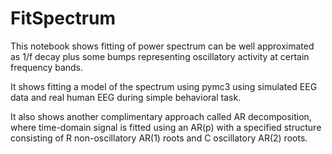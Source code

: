 # FitSpectrum

This notebook shows fitting of power spectrum can be well approximated as 1/f decay plus some bumps representing oscillatory activity at certain frequency bands.

It shows fitting a model of the spectrum using pymc3 using simulated EEG data and real human EEG during simple behavioral task.

It also shows another complimentary approach called AR decomposition, where time-domain signal is fitted using an AR(p) with a specified structure consisting of R non-oscillatory
AR(1) roots and C oscillatory AR(2) roots.
